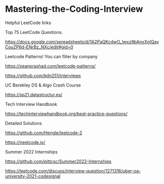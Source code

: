 # Mastering-the-Coding-Interview

Helpful LeetCode links

Top 75 LeetCode Questions.

https://docs.google.com/spreadsheets/d/1A2PaQKcdwO_lwxz9bAnxXnIQayCouZP6d-ENrBz_NXc/edit#gid=0



Leetcode Patterns! You can fliter by company

https://seanprashad.com/leetcode-patterns/


https://github.com/kdn251/interviews

UC Berekley DS & Algo Crash Course

https://sp21.datastructur.es/

Tech Interview Handbook

https://techinterviewhandbook.org/best-practice-questions/

Detailed Solutions

https://github.com/Hengle/leetcode-2

https://neetcode.io/


Summer 2022 Internships

https://github.com/pittcsc/Summer2022-Internships


https://leetcode.com/discuss/interview-question/1271316/uber-oa-university-2021-codesignal


